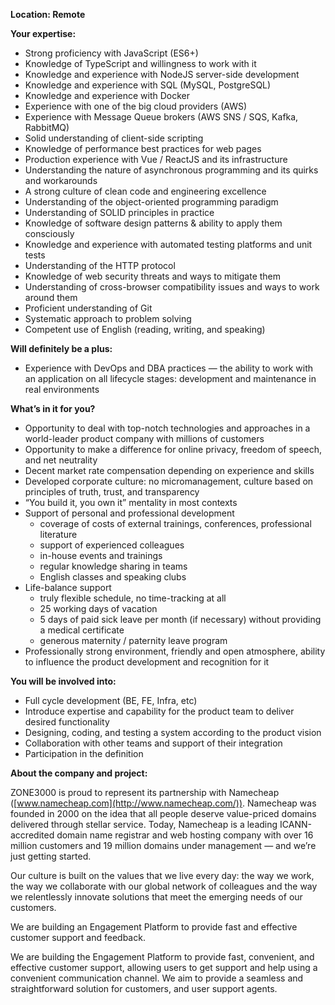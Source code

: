 **Location: Remote**

**Your expertise:**

  * Strong proficiency with JavaScript (ES6+)
  * Knowledge of TypeScript and willingness to work with it
  * Knowledge and experience with NodeJS server-side development
  * Knowledge and experience with SQL (MySQL, PostgreSQL)
  * Knowledge and experience with Docker
  * Experience with one of the big cloud providers (AWS)
  * Experience with Message Queue brokers (AWS SNS / SQS, Kafka, RabbitMQ)
  * Solid understanding of client-side scripting
  * Knowledge of performance best practices for web pages
  * Production experience with Vue / ReactJS and its infrastructure
  * Understanding the nature of asynchronous programming and its quirks and workarounds
  * A strong culture of clean code and engineering excellence
  * Understanding of the object-oriented programming paradigm
  * Understanding of SOLID principles in practice
  * Knowledge of software design patterns & ability to apply them consciously
  * Knowledge and experience with automated testing platforms and unit tests
  * Understanding of the HTTP protocol
  * Knowledge of web security threats and ways to mitigate them
  * Understanding of cross-browser compatibility issues and ways to work around them
  * Proficient understanding of Git
  * Systematic approach to problem solving
  * Competent use of English (reading, writing, and speaking)

**Will definitely be a plus:**

  * Experience with DevOps and DBA practices — the ability to work with an application on all lifecycle stages: development and maintenance in real environments

**What’s in it for you?**

  * Opportunity to deal with top-notch technologies and approaches in a world-leader product company with millions of customers
  * Opportunity to make a difference for online privacy, freedom of speech, and net neutrality
  * Decent market rate compensation depending on experience and skills
  * Developed corporate culture: no micromanagement, culture based on principles of truth, trust, and transparency
  * “You build it, you own it” mentality in most contexts
  * Support of personal and professional development
    * coverage of costs of external trainings, conferences, professional literature
    * support of experienced colleagues
    * in-house events and trainings
    * regular knowledge sharing in teams
    * English classes and speaking clubs
  * Life-balance support
    * truly flexible schedule, no time-tracking at all
    * 25 working days of vacation
    * 5 days of paid sick leave per month (if necessary) without providing a medical certificate
    * generous maternity / paternity leave program
  * Professionally strong environment, friendly and open atmosphere, ability to influence the product development and recognition for it

**You will be involved into:**

  * Full cycle development (BE, FE, Infra, etc)
  * Introduce expertise and capability for the product team to deliver desired functionality
  * Designing, coding, and testing a system according to the product vision
  * Collaboration with other teams and support of their integration
  * Participation in the definition

**About the company and project:**

ZONE3000 is proud to represent its partnership with Namecheap
([www.namecheap.com](http://www.namecheap.com/)). Namecheap was founded in
2000 on the idea that all people deserve value-priced domains delivered
through stellar service. Today, Namecheap is a leading ICANN-accredited domain
name registrar and web hosting company with over 16 million customers and 19
million domains under management — and we’re just getting started.

Our culture is built on the values that we live every day: the way we work,
the way we collaborate with our global network of colleagues and the way we
relentlessly innovate solutions that meet the emerging needs of our customers.

We are building an Engagement Platform to provide fast and effective customer
support and feedback.

We are building the Engagement Platform to provide fast, convenient, and
effective customer support, allowing users to get support and help using a
convenient communication channel. We aim to provide a seamless and
straightforward solution for customers, and user support agents.
